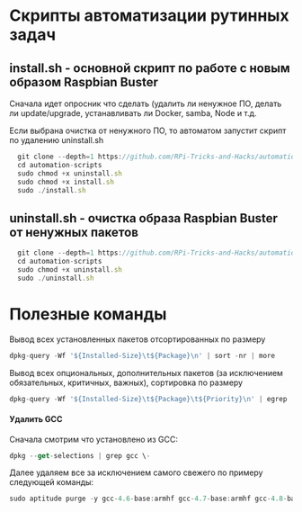 # Скрипты автоматизации рутинных задач

## install.sh - основной скрипт по работе с новым образом Raspbian Buster
Сначала идет опросник что сделать (удалить ли ненужное ПО, делать ли update/upgrade, устанавливать ли Docker, samba, Node и т.д.

Если выбрана очистка от ненужного ПО, то автоматом запустит скрипт по удалению uninstall.sh
```js
  git clone --depth=1 https://github.com/RPi-Tricks-and-Hacks/automation-scripts.git
  cd automation-scripts
  sudo chmod +x uninstall.sh
  sudo chmod +x install.sh
  sudo ./install.sh
```
## uninstall.sh - очистка образа Raspbian Buster от ненужных пакетов
```js
  git clone --depth=1 https://github.com/RPi-Tricks-and-Hacks/automation-scripts.git
  cd automation-scripts
  sudo chmod +x uninstall.sh
  sudo ./uninstall.sh
```

# Полезные команды
Вывод всех установленных пакетов отсортированных по размеру
```js
dpkg-query -Wf '${Installed-Size}\t${Package}\n' | sort -nr | more
```
Вывод всех опциональных, дополнительных  пакетов (за исключением обязательных, критичных, важных), сортировка по размеру
```js
dpkg-query -Wf '${Installed-Size}\t${Package}\t${Priority}\n' | egrep '\s(optional|extra)' | cut -f 1,2 | sort -nr | less
```

#### Удалить GCC
Сначала смотрим что установлено из GCC:
```js
dpkg --get-selections | grep gcc \-
```
Далее удаляем все за исключением самого свежего по примеру следующей команды:
```js
sudo aptitude purge -y gcc-4.6-base:armhf gcc-4.7-base:armhf gcc-4.8-base:armhf gcc-4.9-base:armhf gcc-5-base:armhf
```
